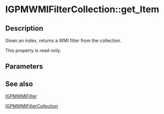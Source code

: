 # IGPMWMIFilterCollection::get_Item

## Description

Given an index, returns a WMI filter from the collection.

This property is read-only.

## Parameters

## See also

[IGPMWMIFilter](https://learn.microsoft.com/previous-versions/windows/desktop/api/gpmgmt/nn-gpmgmt-igpmwmifilter)

[IGPMWMIFilterCollection](https://learn.microsoft.com/previous-versions/windows/desktop/api/gpmgmt/nn-gpmgmt-igpmwmifiltercollection)